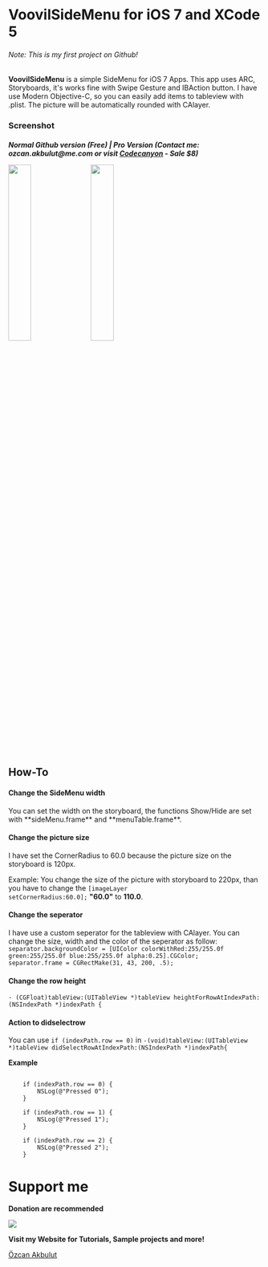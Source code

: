 VoovilSideMenu for iOS 7 and XCode 5
==============

<h6>Note: This is my first project on Github!</h6>

**VoovilSideMenu** is a simple SideMenu for iOS 7 Apps. 
This app uses ARC, Storyboards, it's works fine with Swipe Gesture and IBAction button.
I have use Modern Objective-C, so you can easily add items to tableview with .plist.
The picture will be automatically rounded with CAlayer.

<h3>Screenshot</h3>
<h5>Normal Github version (Free) | Pro Version (Contact me: ozcan.akbulut@me.com or visit <a href="http://codecanyon.net/item/voovilsidemenupro-for-ios-7-design/5950174" target="blank">Codecanyon</a> - Sale $8)

<img width="30%" src="http://ozcanakbulut.com/images/github/VSideMenu.png"/>&nbsp;&nbsp;&nbsp;
<img width="30%" src="http://ozcanakbulut.com/images/github/VSideMenuPro.gif"/>

<h2>How-To</h2>

<h4>Change the SideMenu width</h4>
You can set the width on the storyboard, the functions Show/Hide are set with **sideMenu.frame** and **menuTable.frame**.

<h4>Change the picture size</h4>
I have set the CornerRadius to 60.0 because the picture size on the storyboard is 120px.

Example:
You change the size of the picture with storyboard to 220px, than you have to change the
<code>[imageLayer setCornerRadius:60.0];</code> **"60.0"** to **110.0**.

<h4>Change the seperator</h4>
I have use a custom seperator for the tableview with CAlayer.
You can change the size, width and the color of the seperator as follow:

<code>
separator.backgroundColor = [UIColor colorWithRed:255/255.0f green:255/255.0f blue:255/255.0f alpha:0.25].CGColor;
</code>
<code>separator.frame = CGRectMake(31, 43, 200, .5);</code>

<h4>Change the row height</h4>
<code>- (CGFloat)tableView:(UITableView *)tableView heightForRowAtIndexPath:(NSIndexPath *)indexPath {
</code>

<h4>Action to didselectrow</h4>
You can use 
<code>if (indexPath.row == 0)</code>
in
<code>-(void)tableView:(UITableView *)tableView didSelectRowAtIndexPath:(NSIndexPath *)indexPath{</code>

**Example**

<code>
    if (indexPath.row == 0) {
        NSLog(@"Pressed 0");
    }
</code>

<code>
    if (indexPath.row == 1) {
        NSLog(@"Pressed 1");
    }
</code>

<code>
    if (indexPath.row == 2) {
        NSLog(@"Pressed 2");
    }
</code>

Support me
==============

**Donation are recommended**

<a href="https://www.paypal.com/cgi-bin/webscr?cmd=_s-xclick&hosted_button_id=2PBR9NFAUAGHS"><img src="https://www.paypalobjects.com/en_US/i/btn/btn_donateCC_LG_global.gif"/></a>


**Visit my Website for Tutorials, Sample projects and more!**

<a href="http://ozcanakbulut.com">Özcan Akbulut</a>
